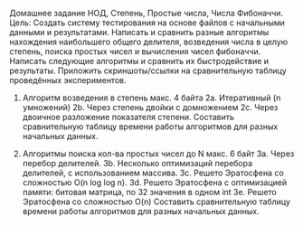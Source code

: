 Домашнее задание
НОД, Степень, Простые числа, Числа Фибоначчи.
Цель: Создать систему тестирования на основе файлов с начальными данными и результатами. Написать и сравнить разные алгоритмы нахождения наибольшего общего делителя, возведения числа в целую степень, поиска простых чисел и вычисления чисел фибоначчи.
Написать следующие алгоритмы и сравнить их быстродействие и результаты.
Приложить скриншоты/ссылки на сравнительную таблицу проведённых экспериментов.

1. Алгоритм возведения в степень макс. 4 байта
2а. Итеративный (n умножений)
2b. Через степень двойки с домножением
2c. Через двоичное разложение показателя степени.
Составить сравнительную таблицу времени работы алгоритмов для разных начальных данных.

2. Алгоритмы поиска кол-ва простых чисел до N макс. 6 байт
3a. Через перебор делителей.
3b. Несколько оптимизаций перебора делителей, с использованием массива.
3c. Решето Эратосфена со сложностью O(n log log n).
3d. Решето Эратосфена с оптимизацией памяти: битовая матрица, по 32 значения в одном int
3e. Решето Эратосфена со сложностью O(n)
Составить сравнительную таблицу времени работы алгоритмов для разных начальных данных.

